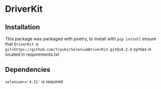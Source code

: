 # DriverKit

## Installation
This package was packaged with poetry, to install with `pip install` ensure that `DriverKit @ git+https://github.com/trpubz/SeleniumDriverKit.git@v0.2.0` syntax is located in requirements.txt

## Dependencies
`selenium>='4.11'` is required
